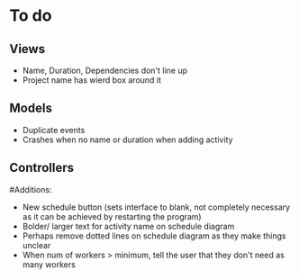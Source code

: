 # To do
## Views
* Name, Duration, Dependencies don't line up
* Project name has wierd box around it

## Models
* Duplicate events
* Crashes when no name or duration when adding activity

## Controllers


#Additions:
* New schedule button (sets interface to blank, not completely necessary as it can be achieved by restarting the program)
* Bolder/ larger text for activity name on schedule diagram
* Perhaps remove dotted lines on schedule diagram as they make things unclear
* When num of workers > minimum, tell the user that they don't need as many workers

